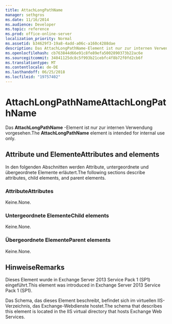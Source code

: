 ```yaml
---
title: AttachLongPathName
manager: sethgros
ms.date: 11/16/2014
ms.audience: Developer
ms.topic: reference
ms.prod: office-online-server
localization_priority: Normal
ms.assetid: b34629f3-19a8-4add-a06c-a160c4288dae
description: Das AttachLongPathName-Element ist nur zur internen Verwendung vorgesehen.
ms.openlocfilehash: cb763844d66e91c8fe89efa5002890373b22ac6e
ms.sourcegitcommit: 34041125dc8c5f993b21cebfc4f8b72f0fd2cb6f
ms.translationtype: MT
ms.contentlocale: de-DE
ms.lasthandoff: 06/25/2018
ms.locfileid: "19757402"
---
```

# <a name="attachlongpathname"></a><span data-ttu-id="93f55-103">AttachLongPathName</span><span class="sxs-lookup"><span data-stu-id="93f55-103">AttachLongPathName</span></span>

<span data-ttu-id="93f55-104">Das **AttachLongPathName** -Element ist nur zur internen Verwendung vorgesehen.</span><span class="sxs-lookup"><span data-stu-id="93f55-104">The **AttachLongPathName** element is intended for internal use only.</span></span> 

## <a name="attributes-and-elements"></a><span data-ttu-id="93f55-105">Attribute und Elemente</span><span class="sxs-lookup"><span data-stu-id="93f55-105">Attributes and elements</span></span>

<span data-ttu-id="93f55-106">In den folgenden Abschnitten werden Attribute, untergeordnete und übergeordnete Elemente erläutert.</span><span class="sxs-lookup"><span data-stu-id="93f55-106">The following sections describe attributes, child elements, and parent elements.</span></span>
  
### <a name="attributes"></a><span data-ttu-id="93f55-107">Attribute</span><span class="sxs-lookup"><span data-stu-id="93f55-107">Attributes</span></span>

<span data-ttu-id="93f55-108">Keine.</span><span class="sxs-lookup"><span data-stu-id="93f55-108">None.</span></span>
  
### <a name="child-elements"></a><span data-ttu-id="93f55-109">Untergeordnete Elemente</span><span class="sxs-lookup"><span data-stu-id="93f55-109">Child elements</span></span>

<span data-ttu-id="93f55-110">Keine.</span><span class="sxs-lookup"><span data-stu-id="93f55-110">None.</span></span>
  
### <a name="parent-elements"></a><span data-ttu-id="93f55-111">Übergeordnete Elemente</span><span class="sxs-lookup"><span data-stu-id="93f55-111">Parent elements</span></span>

<span data-ttu-id="93f55-112">Keine.</span><span class="sxs-lookup"><span data-stu-id="93f55-112">None.</span></span>
  
## <a name="remarks"></a><span data-ttu-id="93f55-113">Hinweise</span><span class="sxs-lookup"><span data-stu-id="93f55-113">Remarks</span></span>

<span data-ttu-id="93f55-114">Dieses Element wurde in Exchange Server 2013 Service Pack 1 (SP1) eingeführt.</span><span class="sxs-lookup"><span data-stu-id="93f55-114">This element was introduced in Exchange Server 2013 Service Pack 1 (SP1).</span></span>
  
<span data-ttu-id="93f55-115">Das Schema, das dieses Element beschreibt, befindet sich im virtuellen IIS-Verzeichnis, das Exchange-Webdienste hostet.</span><span class="sxs-lookup"><span data-stu-id="93f55-115">The schema that describes this element is located in the IIS virtual directory that hosts Exchange Web Services.</span></span>
  

